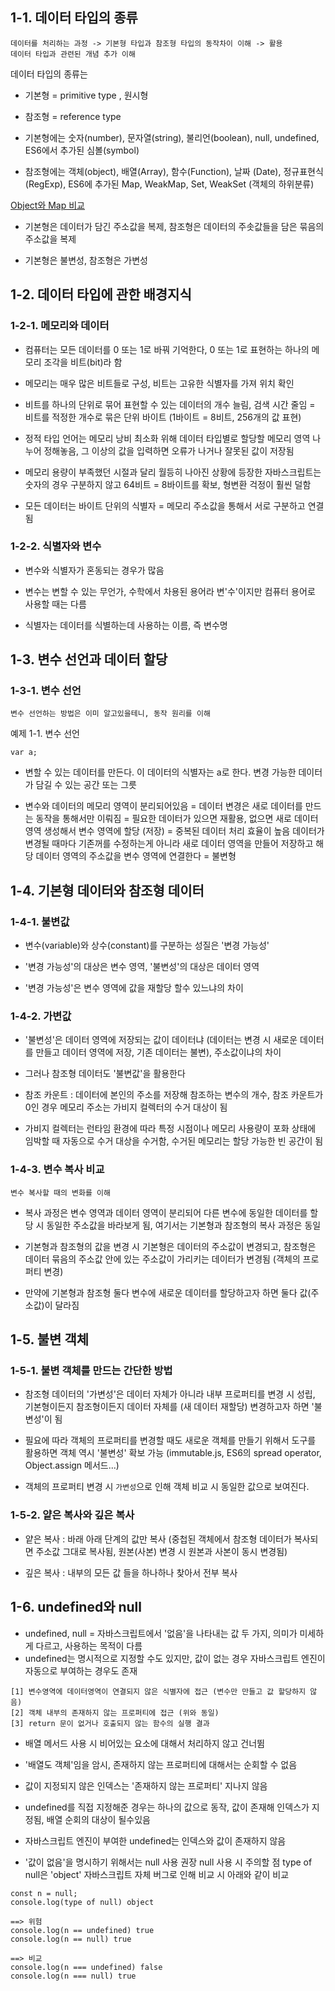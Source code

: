 ## 1-1. 데이터 타입의 종류

```
데이터를 처리하는 과정 -> 기본형 타입과 참조형 타입의 동작차이 이해 -> 활용
데이터 타입과 관련된 개념 추가 이해
```

데이터 타입의 종류는

- 기본형 = primitive type , 원시형

- 참조형 = reference type

- 기본형에는 숫자(number), 문자열(string), 불리언(boolean), null, undefined, ES6에서 추가된 심볼(symbol)

- 참조형에는 객체(object), 배열(Array), 함수(Function), 날짜 (Date), 정규표현식(RegExp), ES6에 추가된 Map, WeakMap, Set, WeakSet (객체의 하위분류)

[Object와 Map 비교](https://developer.mozilla.org/ko/docs/Web/JavaScript/Guide/Keyed_collections#object%EC%99%80_map_%EB%B9%84%EA%B5%90)

- 기본형은 데이터가 담긴 주소값을 복제, 참조형은 데이터의 주솟값들을 담은 묶음의 주소값을 복제

- 기본형은 불변성, 참조형은 가변성

## 1-2. 데이터 타입에 관한 배경지식

### 1-2-1. 메모리와 데이터

- 컴퓨터는 모든 데이터를 0 또는 1로 바꿔 기억한다, 0 또는 1로 표현하는 하나의 메모리 조각을 비트(bit)라 함

- 메모리는 매우 많은 비트들로 구성, 비트는 고유한 식별자를 가져 위치 확인

- 비트를 하나의 단위로 묶어 표현할 수 있는 데이터의 개수 늘림, 검색 시간 줄임 = 비트를 적정한 개수로 묶은 단위 바이트 (1바이트 = 8비트, 256개의 값 표현)

- 정적 타입 언어는 메모리 낭비 최소화 위해 데이터 타입별로 할당할 메모리 영역 나누어 정해놓음, 그 이상의 값을 입력하면 오류가 나거나 잘못된 값이 저장됨

- 메모리 용량이 부족했던 시절과 달리 월등히 나아진 상황에 등장한 자바스크립트는 숫자의 경우 구분하지 않고 64비트 = 8바이트를 확보, 형변환 걱정이 훨씬 덜함

- 모든 데이터는 바이트 단위의 식별자 = 메모리 주소값을 통해서 서로 구분하고 연결됨

### 1-2-2. 식별자와 변수

- 변수와 식별자가 혼동되는 경우가 많음

- 변수는 변할 수 있는 무언가, 수학에서 차용된 용어라 변'수'이지만 컴퓨터 용어로 사용할 때는 다름

- 식별자는 데이터를 식별하는데 사용하는 이름, 즉 변수명

## 1-3. 변수 선언과 데이터 할당

### 1-3-1. 변수 선언

```
변수 선언하는 방법은 이미 알고있을테니, 동작 원리를 이해
```

예제 1-1. 변수 선언

```
var a;
```

- 변할 수 있는 데이터를 만든다.
  이 데이터의 식별자는 a로 한다.
  변경 가능한 데이터가 담길 수 있는 공간 또는 그릇

- 변수와 데이터의 메모리 영역이 분리되어있음
  = 데이터 변경은 새로 데이터를 만드는 동작을 통해서만 이뤄짐
  = 필요한 데이터가 있으면 재활용, 없으면 새로 데이터 영역 생성해서 변수 영역에 할당 (저장)
  = 중복된 데이터 처리 효율이 높음
  데이터가 변경될 때마다 기존꺼를 수정하는게 아니라
  새로 데이터 영역을 만들어 저장하고 해당 데이터 영역의 주소값을
  변수 영역에 연결한다
  = 불변형

## 1-4. 기본형 데이터와 참조형 데이터

### 1-4-1. 불변값

- 변수(variable)와 상수(constant)를 구분하는 성질은 '변경 가능성'

- '변경 가능성'의 대상은 변수 영역, '불변성'의 대상은 데이터 영역

- '변경 가능성'은 변수 영역에 값을 재할당 할수 있느냐의 차이

### 1-4-2. 가변값

- '불변성'은 데이터 영역에 저장되는 값이 데이터냐 (데이터는 변경 시 새로운 데이터를 만들고 데이터 영역에 저장, 기존 데이터는 불변), 주소값이냐의 차이

- 그러나 참조형 데이터도 '불변값'을 활용한다

- 참조 카운트 : 데이터에 본인의 주소를 저장해 참조하는 변수의 개수, 참조 카운트가 0인 경우 메모리 주소는 가비지 컬렉터의 수거 대상이 됨

- 가비지 컬렉터는 런타임 환경에 따라 특정 시점이나 메모리 사용량이 포화 상태에 임박할 때 자동으로 수거 대상을 수거함, 수거된 메모리는 할당 가능한 빈 공간이 됨

### 1-4-3. 변수 복사 비교

```
변수 복사할 때의 변화를 이해
```

- 복사 과정은 변수 영역과 데이터 영역이 분리되어 다른 변수에 동일한 데이터를 할당 시 동일한 주소값을 바라보게 됨, 여기서는 기본형과 참조형의 복사 과정은 동일

- 기본형과 참조형의 값을 변경 시 기본형은 데이터의 주소값이 변경되고, 참조형은 데이터 묶음의 주소값 안에 있는 주소값이 가리키는 데이터가 변경됨 (객체의 프로퍼티 변경)

- 만약에 기본형과 참조형 둘다 변수에 새로운 데이터를 할당하고자 하면 둘다 값(주소값)이 달라짐

## 1-5. 불변 객체

### 1-5-1. 불변 객체를 만드는 간단한 방법

- 참조형 데이터의 '가변성'은 데이터 자체가 아니라 내부 프로퍼티를 변경 시 성립, 기본형이든지 참조형이든지 데이터 자체를 (새 데이터 재할당) 변경하고자 하면 '불변성'이 됨

- 필요에 따라 객체의 프로퍼티를 변경할 때도 새로운 객체를 만들기 위해서 도구를 활용하면 객체 역시 '불변성' 확보 가능 (immutable.js, ES6의 spread operator, Object.assign 메서드...)

- 객체의 프로퍼티 변경 시 `가변성`으로 인해 객체 비교 시 동일한 값으로 보여진다.

### 1-5-2. 얕은 복사와 깊은 복사

- 얕은 복사 : 바래 아래 단계의 값만 복사 (중첩된 객체에서 참조형 데이터가 복사되면 주소값 그대로 복사됨, 원본(사본) 변경 시 원본과 사본이 동시 변경됨)

- 깊은 복사 : 내부의 모든 값 들을 하나하나 찾아서 전부 복사

## 1-6. undefined와 null

- undefined, null = 자바스크립트에서 '없음'을 나타내는 값 두 가지, 의미가 미세하게 다르고, 사용하는 목적이 다름
- undefined는 명시적으로 지정할 수도 있지만, 값이 없는 경우 자바스크립트 엔진이 자동으로 부여하는 경우도 존재

```
[1] 변수영역에 데이터영역이 연결되지 않은 식별자에 접근 (변수만 만들고 값 할당하지 않음)
[2] 객체 내부의 존재하지 않는 프로퍼티에 접근 (위와 동일)
[3] return 문이 없거나 호출되지 않는 함수의 실행 결과
```

- 배열 메서드 사용 시 비어있는 요소에 대해서 처리하지 않고 건너뜀
- '배열도 객체'임을 암시, 존재하지 않는 프로퍼티에 대해서는 순회할 수 없음
- 값이 지정되지 않은 인덱스는 '존재하지 않는 프로퍼티' 지나지 않음

- undefined를 직접 지정해준 경우는 하나의 값으로 동작, 값이 존재해 인덱스가 지정됨, 배열 순회의 대상이 될수있음
- 자바스크립트 엔진이 부여한 undefined는 인덱스와 값이 존재하지 않음

- '값이 없음'을 명시하기 위해서는 null 사용 권장
  null 사용 시 주의할 점 type of null은 'object'
  자바스크립트 자체 버그로 인해 비교 시 아래와 같이 비교

```
const n = null;
console.log(type of null) object

==> 위험
console.log(n == undefined) true
console.log(n == null) true

==> 비교
console.log(n === undefined) false
console.log(n === null) true
```
